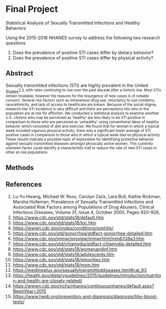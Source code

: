 # Final Project

Statistical Analysis of Sexually Transmitted Infections and Healthy Behaviors

Using the 2015-2016 NHANES survey to address the following two research questions

1. Does the prevalence of positive STI cases differ by dietary behavior?
2. Does the prevalence of positive STI cases differ by physical activity?

## Abstract

Sexually transmitted infections (STI) are highly prevalent in the United States<sup>2,3,</sub> with rates continuing to rise over the past decade after a historic low. Most STIs remain treatable, however the reasons for the resurgence of new cases is of notable concern.
Several risk-factors such as intravenous drug use, reluctancy to use condoms, race/ethnicity, and lack of access to healthcare are known. Because of the social stigma, research into STI incidence is very difficult and there are perceptions into who in the population are at risk for affliction. We conducted a statistical analysis to examine whether U.S. citizens who may be perceived as ‘healthy’ are less likely to be STI positive in comparison to those who are perceived as ‘unhealthy’ using conventional ideas of healthy behavior which consisted of diet and exercise.
We found that for woman in which a typical week included vigorous physical activity, there was a significant lower average of STI positive cases in comparison to those who in which a typical week had no physical activity.
These results indicate a possible topic of exploration for identifying protective behavior against sexually transmitted diseases amongst physically active women.
This currently unknown factor could identify a characteristic trait to reduce the rate of new STI cases in other at-risk populations.

## Methods

## References

1.	Lu-Yu Hwang, Michael W. Ross, Carolyn Zack, Lara Bull, Kathie Rickman, Marsha Holleman, Prevalence of Sexually Transmitted Infections and Associated Risk Factors among Populations of Drug Abusers, Clinical Infectious Diseases, Volume 31, Issue 4, October 2000, Pages 920–926,
2.	https://www.cdc.gov/std/stats18/default.htm
3.	https://www.cdc.gov/std/stats18/toc.htm
4.	https://wwwn.cdc.gov/nndss/conditions/syphilis/
5.	https://www.cdc.gov/std/gonorrhea/stdfact-gonorrhea-detailed.htm
6.	https://www.cdc.gov/mmwr/preview/mmwrhtml/mm6338a3.htm
7.	https://www.cdc.gov/std/chlamydia/stdfact-chlamydia-detailed.htm
8.	https://www.cdc.gov/std/stats18/womenandinf.htm
9.	https://www.cdc.gov/std/stats18/adolescents.htm
10.	https://www.cdc.gov/std/stats18/minorities.htm
11.	https://www.cdc.gov/std/stats18/msm.htm
12.	https://medlineplus.gov/sexuallytransmitteddiseases.html#cat_93
13.	https://health.gov/dietaryguidelines/2015/guidelines/introduction/nutrition-and-health-are-closely-related/
14.	https://wwwn.cdc.gov/nchs/nhanes/continuousnhanes/default.aspx?BeginYear=2015
15.	https://www.hepb.org/prevention-and-diagnosis/diagnosis/hbv-blood-tests/
